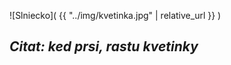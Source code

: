 <style type="text/css">
img {
width: 500px;
}
</style>

![Slniecko]( {{ "../img/kvetinka.jpg" | relative_url }} )
##  _Citat: ked prsi, rastu kvetinky_